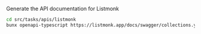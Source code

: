 Generate the API documentation for Listmonk

```bash
cd src/tasks/apis/listmonk
bunx openapi-typescript https://listmonk.app/docs/swagger/collections.yaml -o listmonk-paths.d.ts
```
